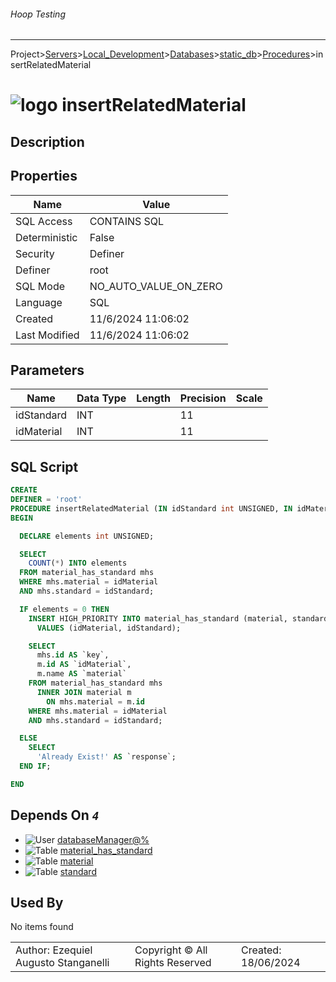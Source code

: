 ###### Hoop Testing
___
Project>[Servers](../../../../Servers.md)>[Local_Development](../../../Local_Development.md)>[Databases](../../Databases.md)>[static_db](../static_db.md)>[Procedures](Procedures.md)>insertRelatedMaterial


# ![logo](../../../../../Images/procedure64.svg) insertRelatedMaterial

## <a name="#Description"></a>Description
> 
## <a name="#Properties"></a>Properties
|Name|Value|
|---|---|
|SQL Access|CONTAINS SQL|
|Deterministic|False|
|Security|Definer|
|Definer|root|
|SQL Mode|NO_AUTO_VALUE_ON_ZERO|
|Language|SQL|
|Created|11/6/2024 11:06:02|
|Last Modified|11/6/2024 11:06:02|


## <a name="#Parameters"></a>Parameters
|Name|Data Type|Length|Precision|Scale|
|---|---|---|---|---|
|idStandard|INT||11||
|idMaterial|INT||11||

## <a name="#SqlScript"></a>SQL Script
```SQL
CREATE
DEFINER = 'root'
PROCEDURE insertRelatedMaterial (IN idStandard int UNSIGNED, IN idMaterial int UNSIGNED)
BEGIN

  DECLARE elements int UNSIGNED;

  SELECT
    COUNT(*) INTO elements
  FROM material_has_standard mhs
  WHERE mhs.material = idMaterial
  AND mhs.standard = idStandard;

  IF elements = 0 THEN
    INSERT HIGH_PRIORITY INTO material_has_standard (material, standard)
      VALUES (idMaterial, idStandard);

    SELECT
      mhs.id AS `key`,
      m.id AS `idMaterial`,
      m.name AS `material`
    FROM material_has_standard mhs
      INNER JOIN material m
        ON mhs.material = m.id
    WHERE mhs.material = idMaterial
    AND mhs.standard = idStandard;

  ELSE
    SELECT
      'Already Exist!' AS `response`;
  END IF;

END
```

## <a name="#DependsOn"></a>Depends On _`4`_
- ![User](../../../../../Images/user.svg) [databaseManager@%](../../../Users/databaseManager@%.md)
- ![Table](../../../../../Images/table.svg) [material_has_standard](../Tables/material_has_standard.md)
- ![Table](../../../../../Images/table.svg) [material](../Tables/material.md)
- ![Table](../../../../../Images/table.svg) [standard](../Tables/standard.md)


## <a name="#UsedBy"></a>Used By
No items found

||||
|---|---|---|
|Author: Ezequiel Augusto Stanganelli|Copyright © All Rights Reserved|Created: 18/06/2024|
